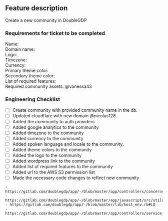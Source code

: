 ## Feature description
Create a new community in DoubleGDP


### Requirements for ticket to be completed

Name:   
Domain name:   
Logo:   
Timezone:   
Currency:   
Primary theme color:   
Secondary theme color:   
List of required features:  
Required community assets: @vanessa43    

### Engineering Checklist
<!-- This is to make sure nothing is forgotten -->
<!-- TODO:  This list should further be moved to the handbook -->

- [ ] Create community with provided community name in the db.  
- [ ] Updated cloudflare with new domain @nicolas128
- [ ] Added the community to auth providers
- [ ] Added google analytics to the community
- [ ] Added timezone to the community
- [ ] Added currency to the community
- [ ] Added spoken language and locale to the community, <!-- currently we are only supporting en and es -->
- [ ] Added theme colors to the community
- [ ] Added the logo to the community
- [ ] Added wordpress link to the community
- [ ] Added list of required features to the community
- [ ] Added url to the AWS S3 permission list
- [ ] Made the necessary code changes to reflect new community
<!-- until we move to a full automated way of creating a community, we need to update here -->
    - https://gitlab.com/doublegdp/app/-/blob/master/app/controllers/concerns/authorizable.rb#L23
    - https://gitlab.com/doublegdp/app/-/blob/master/app/javascript/src/utils/constants.js#L8
    - https://gitlab.com/doublegdp/app/-/blob/master/lib/host_env.rb#L8
    - https://gitlab.com/doublegdp/app/-/blob/master/app/controllers/service_worker_controller.rb

